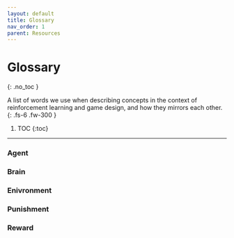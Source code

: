 ```yaml
---
layout: default
title: Glossary
nav_order: 1
parent: Resources
---
```



# Glossary
{: .no_toc }

A list of words we use when describing concepts in the context of reinforcement learning and game design, and how they mirrors each other.
{: .fs-6 .fw-300 }


1. TOC
{:toc}

---

### Agent

### Brain

### Enivronment

### Punishment

### Reward

